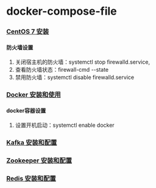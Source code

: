 # docker-compose-file

### [CentOS 7 安装](https://github.com/judasn/Linux-Tutorial/blob/master/markdown-file/CentOS-7-Install.md)
#### 防火墙设置
1. 关闭宿主机的防火墙：systemctl stop firewalld.service,
2. 查看防火墙状态：firewall-cmd --state
3. 禁用防火墙：systemctl disable firewalld.service

### [Docker 安装和使用](https://github.com/judasn/Linux-Tutorial/blob/master/markdown-file/Docker-Install-And-Usage.md)
#### docker容器设置
1. 设置开机启动：systemctl enable docker

### [Kafka 安装和配置](https://github.com/judasn/Linux-Tutorial/blob/master/markdown-file/Kafka-Install-And-Settings.md)

### [Zookeeper 安装和配置](https://github.com/judasn/Linux-Tutorial/blob/master/markdown-file/Zookeeper-Install.md)

### [Redis 安装和配置](https://github.com/judasn/Linux-Tutorial/blob/master/markdown-file/Redis-Install-And-Settings.md)

